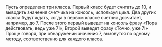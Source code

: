 Пусть определено три класса.
Первый класс будет считать до 10, и выводить значения
счетчика на консоль, используя цикл.
Два других класса будут ждать, когда в первом классе счетчик
досчитает, например, до 7.
После этого первый выведет на консоль фразу «Пора
действовать, ведь уже 7!»,
Второй выведет фразу «Точно, уже 7!»
Проще говоря, при обнаружении значения 7, вызовутся по
одному методу, соответственно для каждого класса.
